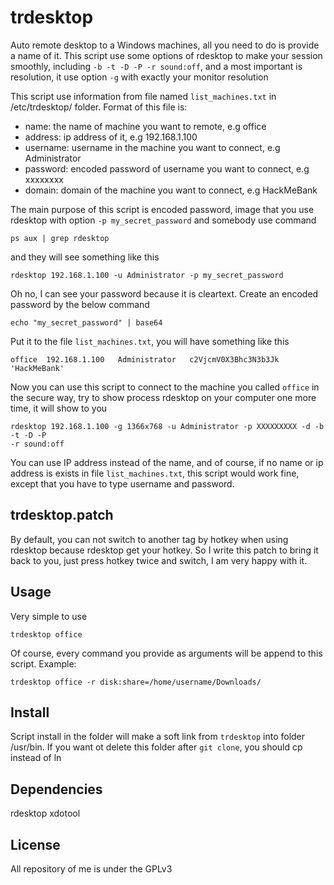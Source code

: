 # trdesktop

Auto remote desktop to a Windows machines, all you need to do is provide a name
of it. This script use some options of rdesktop to make your session smoothly,
including `-b -t -D -P -r sound:off`, and a most important is resolution, it
use option `-g` with exactly your monitor resolution

This script use information from file named `list_machines.txt` in
/etc/trdesktop/ folder. Format of this file is:

- name: the name of machine you want to remote, e.g office
- address: ip address of it, e.g 192.168.1.100
- username: username in the machine you want to connect, e.g Administrator
- password: encoded password of username you want to connect, e.g xxxxxxxx
- domain: domain of the machine you want to connect, e.g HackMeBank

The main purpose of this script is encoded password, image that you use
rdesktop with option `-p my_secret_password` and somebody use command

```
ps aux | grep rdesktop
```

and they will see something like this

```
rdesktop 192.168.1.100 -u Administrator -p my_secret_password
```

Oh no, I can see your password because it is cleartext. Create an encoded
password by the below command

```
echo "my_secret_password" | base64
```

Put it to the file `list_machines.txt`, you will have something like this

```
office  192.168.1.100   Administrator   c2VjcmV0X3Bhc3N3b3Jk   'HackMeBank'
```

Now you can use this script to connect to the machine you called `office` in
the secure way, try to show process rdesktop on your computer one more time, it will show to you

```
rdesktop 192.168.1.100 -g 1366x768 -u Administrator -p XXXXXXXXX -d -b -t -D -P
-r sound:off
```

You can use IP address instead of the name, and of course, if no name or ip
address is exists in file `list_machines.txt`, this script would work fine,
except that you have to type username and password.

## trdesktop.patch

By default, you can not switch to another tag by hotkey when using rdesktop
because rdesktop get your hotkey. So I write this patch to bring it back to
you, just press hotkey twice and switch, I am very happy with it.

## Usage

Very simple to use

```
trdesktop office
```

Of course, every command you provide as arguments will be append to this
script. Example:

```
trdesktop office -r disk:share=/home/username/Downloads/
```

## Install

Script install in the folder will make a soft link from `trdesktop` into folder
/usr/bin. If you want ot delete this folder after `git clone`, you should cp
instead of ln

## Dependencies

rdesktop
xdotool

## License

All repository of me is under the GPLv3